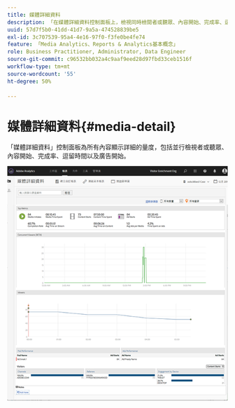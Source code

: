 ```yaml
---
title: 媒體詳細資料
description: 「在媒體詳細資料控制面板上，檢視同時檢閱者或聽眾、內容開始、完成率、逗留時間和廣告開始的詳細量度。」
uuid: 57d7f5b0-41dd-41d7-9a5a-474528839be5
exl-id: 3c707539-95a4-4e16-97f0-f3fe0be4fe74
feature: 「Media Analytics、Reports & Analytics基本概念」
role: Business Practitioner, Administrator, Data Engineer
source-git-commit: c96532bb032a4c9aaf9eed28d97fbd33ceb1516f
workflow-type: tm+mt
source-wordcount: '55'
ht-degree: 50%

---
```


# 媒體詳細資料{#media-detail}

「媒體詳細資料」控制面板為所有內容顯示詳細的量度，包括並行檢視者或聽眾、內容開始、完成率、逗留時間以及廣告開始。

![](assets/media_detail.png)
